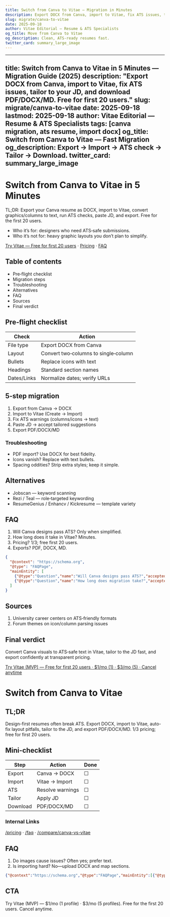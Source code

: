 ```yaml
---
title: Switch from Canva to Vitae — Migration in Minutes
description: Export DOCX from Canva, import to Vitae, fix ATS issues, tailor, and download.
slug: migrate/canva-to-vitae
date: 2025-09-18
author: Vitae Editorial — Resume & ATS Specialists
og_title: Move from Canva to Vitae
og_description: Clean, ATS-ready resumes fast.
twitter_card: summary_large_image
---
```

---
title: Switch from Canva to Vitae in 5 Minutes — Migration Guide (2025)
description: "Export DOCX from Canva, import to Vitae, fix ATS issues, tailor to your JD, and download PDF/DOCX/MD. Free for first 20 users."
slug: migrate/canva-to-vitae
date: 2025-09-18
lastmod: 2025-09-18
author: Vitae Editorial — Resume & ATS Specialists
tags: [canva migration, ats resume, import docx]
og_title: Switch from Canva to Vitae — Fast Migration
og_description: Export → Import → ATS check → Tailor → Download.
twitter_card: summary_large_image
---

# Switch from Canva to Vitae in 5 Minutes

TL;DR: Export your Canva resume as DOCX, import to Vitae, convert graphics/columns to text, run ATS checks, paste JD, and export. Free for the first 20 users.

- Who it’s for: designers who need ATS‑safe submissions.  
- Who it’s not for: heavy graphic layouts you don’t plan to simplify.

[Try Vitae — Free for first 20 users](#/cta-top) · [Pricing](/pricing) · [FAQ](/faq)

## Table of contents
- Pre‑flight checklist
- Migration steps
- Troubleshooting
- Alternatives
- FAQ
- Sources
- Final verdict

## Pre‑flight checklist

| Check | Action |
|---|---|
| File type | Export DOCX from Canva |
| Layout | Convert two‑columns to single‑column |
| Bullets | Replace icons with text |
| Headings | Standard section names |
| Dates/Links | Normalize dates; verify URLs |

## 5‑step migration
1) Export from Canva → DOCX  
2) Import to Vitae (Create → Import)  
3) Fix ATS warnings (columns/icons → text)  
4) Paste JD → accept tailored suggestions  
5) Export PDF/DOCX/MD

### Troubleshooting
- PDF import? Use DOCX for best fidelity.  
- Icons vanish? Replace with text bullets.  
- Spacing oddities? Strip extra styles; keep it simple.

## Alternatives
- Jobscan — keyword scanning  
- Rezi / Teal — role‑targeted keywording  
- ResumeGenius / Enhancv / Kickresume — template variety

## FAQ
1) Will Canva designs pass ATS? Only when simplified.  
2) How long does it take in Vitae? Minutes.  
3) Pricing? $1/$3; free first 20 users.  
4) Exports? PDF, DOCX, MD.

```json
{
  "@context": "https://schema.org",
  "@type": "FAQPage",
  "mainEntity": [
    {"@type":"Question","name":"Will Canva designs pass ATS?","acceptedAnswer":{"@type":"Answer","text":"Only if simplified to text-first, single-column layouts."}},
    {"@type":"Question","name":"How long does migration take?","acceptedAnswer":{"@type":"Answer","text":"Typically minutes from export to final download."}}
  ]
}
```

## Sources
1) University career centers on ATS‑friendly formats  
2) Forum themes on icon/column parsing issues

## Final verdict
Convert Canva visuals to ATS‑safe text in Vitae, tailor to the JD fast, and export confidently at transparent pricing.

[Try Vitae (MVP) — Free for first 20 users · $1/mo (1) · $3/mo (5) · Cancel anytime](#/cta-bottom)
# Switch from Canva to Vitae

## TL;DR
Design-first resumes often break ATS. Export DOCX, import to Vitae, auto-fix layout pitfalls, tailor to the JD, and export PDF/DOCX/MD. $1/$3 pricing; free for first 20 users.

## Mini-checklist
| Step | Action | Done |
|---|---|---|
| Export | Canva → DOCX | ☐ |
| Import | Vitae → Import | ☐ |
| ATS | Resolve warnings | ☐ |
| Tailor | Apply JD | ☐ |
| Download | PDF/DOCX/MD | ☐ |

### Internal Links
[/pricing](/pricing) · [/faq](/faq) · [/compare/canva-vs-vitae](/compare/canva-vs-vitae)

## FAQ
1. Do images cause issues? Often yes; prefer text.
2. Is importing hard? No—upload DOCX and map sections.

```json
{"@context":"https://schema.org","@type":"FAQPage","mainEntity":[{"@type":"Question","name":"Do images cause issues?","acceptedAnswer":{"@type":"Answer","text":"Images-as-text can fail parsing; use text-first layouts."}},{"@type":"Question","name":"Is importing hard?","acceptedAnswer":{"@type":"Answer","text":"Upload DOCX and follow mapping prompts."}}]}
```

## CTA
Try Vitae (MVP) — $1/mo (1 profile) · $3/mo (5 profiles). Free for the first 20 users. Cancel anytime.


